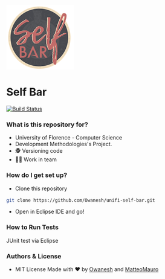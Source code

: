 ![SelfBar Logo](https://raw.githubusercontent.com/Owanesh/unifi-self-bar/master/img/SelfBar-logo.png)
# Self Bar #
[![Build Status](https://travis-ci.org/Owanesh/unifi-self-bar.svg?branch=master)](https://travis-ci.org/Owanesh/unifi-self-bar)


### What is this repository for? ###
* University of Florence - Computer Science
* Development Methodologies's Project.
* 🕵️ Versioning code
* 🤘🏻 Work in team

### How do I get set up? ###

* Clone this repository

```bash
git clone https://github.com/Owanesh/unifi-self-bar.git
```
* Open in Eclipse IDE and go!



### How to Run Tests ###
JUnit test via Eclipse


### Authors & License ###

* MIT License
Made with ❤️  by [Owanesh](https://github.com/Owanesh) and [MatteoMauro](https://github.com/MatteoMauro)
